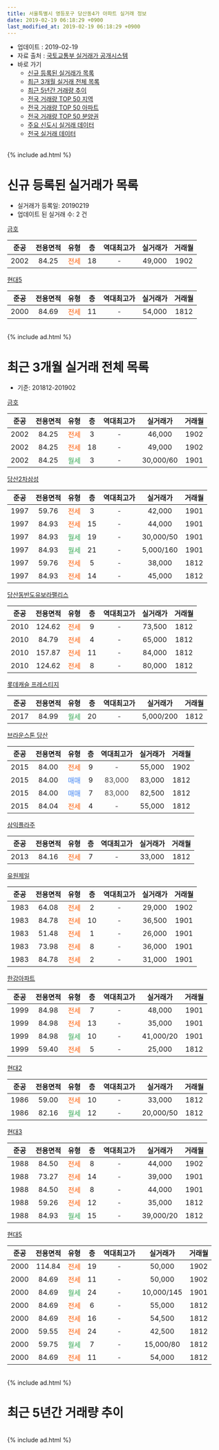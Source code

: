 ```yaml
---
title: 서울특별시 영등포구 당산동4가 아파트 실거래 정보
date: 2019-02-19 06:18:29 +0900
last_modified_at: 2019-02-19 06:18:29 +0900
---
```


* 업데이트 : 2019-02-19
* 자료 출처 : [국토교통부 실거래가 공개시스템](http://rt.molit.go.kr)
* 바로 가기
    * [신규 등록된 실거래가 목록](#신규-등록된-실거래가-목록)
    * [최근 3개월 실거래 전체 목록](#최근-3개월-실거래-전체-목록)
    * [최근 5년간 거래량 추이](#최근-5년간-거래량-추이)
    * [전국 거래량 TOP 50 지역](https://ayogom.github.io/apt-trade-info/최근-3개월-전국에서-가장-거래가-많이-발생한-지역)
    * [전국 거래량 TOP 50 아파트](https://ayogom.github.io/apt-trade-info/최근-3개월-전국에서-가장-거래가-많이-발생한-아파트)
    * [전국 거래량 TOP 50 분양권](https://ayogom.github.io/apt-trade-info/최근-3개월-전국에서-가장-거래가-많이-발생한-분양권)
    * [주요 신도시 실거래 데이터](https://ayogom.github.io/apt-trade-info/주요-신도시)
    * [전국 실거래 데이터](https://ayogom.github.io/apt-trade-info/전국)
<br>
{% include ad.html %}
<br>

# 신규 등록된 실거래가 목록
* 실거래가 등록일: 20190219
* 업데이트 된 실거래 수: 2 건


[금호](https://search.naver.com/search.naver?query=%EC%84%9C%EC%9A%B8%ED%8A%B9%EB%B3%84%EC%8B%9C+%EC%98%81%EB%93%B1%ED%8F%AC%EA%B5%AC+%EB%8B%B9%EC%82%B0%EB%8F%994%EA%B0%80+%EA%B8%88%ED%98%B8)

|준공|전용면적|유형|층|역대최고가|실거래가|거래월|
|:---:|:---:|:---:|:---:|:---:|:---:|:---:|
|2002|84.25|<span style="color:#ff5a00">전세</span>|18|<span style="color:#444444">-</span>|49,000|1902|

[현대5](https://search.naver.com/search.naver?query=%EC%84%9C%EC%9A%B8%ED%8A%B9%EB%B3%84%EC%8B%9C+%EC%98%81%EB%93%B1%ED%8F%AC%EA%B5%AC+%EB%8B%B9%EC%82%B0%EB%8F%994%EA%B0%80+%ED%98%84%EB%8C%805)

|준공|전용면적|유형|층|역대최고가|실거래가|거래월|
|:---:|:---:|:---:|:---:|:---:|:---:|:---:|
|2000|84.69|<span style="color:#ff5a00">전세</span>|11|<span style="color:#444444">-</span>|54,000|1812|


<br>
{% include ad.html %}
<br>

# 최근 3개월 실거래 전체 목록
* 기준: 201812-201902


[금호](https://search.naver.com/search.naver?query=%EC%84%9C%EC%9A%B8%ED%8A%B9%EB%B3%84%EC%8B%9C+%EC%98%81%EB%93%B1%ED%8F%AC%EA%B5%AC+%EB%8B%B9%EC%82%B0%EB%8F%994%EA%B0%80+%EA%B8%88%ED%98%B8)

|준공|전용면적|유형|층|역대최고가|실거래가|거래월|
|:---:|:---:|:---:|:---:|:---:|:---:|:---:|
|2002|84.25|<span style="color:#ff5a00">전세</span>|3|<span style="color:#444444">-</span>|46,000|1902|
|2002|84.25|<span style="color:#ff5a00">전세</span>|18|<span style="color:#444444">-</span>|49,000|1902|
|2002|84.25|<span style="color:#34a853">월세</span>|3|<span style="color:#444444">-</span>|30,000/60|1901|

[당산2차삼성](https://search.naver.com/search.naver?query=%EC%84%9C%EC%9A%B8%ED%8A%B9%EB%B3%84%EC%8B%9C+%EC%98%81%EB%93%B1%ED%8F%AC%EA%B5%AC+%EB%8B%B9%EC%82%B0%EB%8F%994%EA%B0%80+%EB%8B%B9%EC%82%B02%EC%B0%A8%EC%82%BC%EC%84%B1)

|준공|전용면적|유형|층|역대최고가|실거래가|거래월|
|:---:|:---:|:---:|:---:|:---:|:---:|:---:|
|1997|59.76|<span style="color:#ff5a00">전세</span>|3|<span style="color:#444444">-</span>|42,000|1901|
|1997|84.93|<span style="color:#ff5a00">전세</span>|15|<span style="color:#444444">-</span>|44,000|1901|
|1997|84.93|<span style="color:#34a853">월세</span>|19|<span style="color:#444444">-</span>|30,000/50|1901|
|1997|84.93|<span style="color:#34a853">월세</span>|21|<span style="color:#444444">-</span>|5,000/160|1901|
|1997|59.76|<span style="color:#ff5a00">전세</span>|5|<span style="color:#444444">-</span>|38,000|1812|
|1997|84.93|<span style="color:#ff5a00">전세</span>|14|<span style="color:#444444">-</span>|45,000|1812|

[당산동반도유보라팰리스](https://search.naver.com/search.naver?query=%EC%84%9C%EC%9A%B8%ED%8A%B9%EB%B3%84%EC%8B%9C+%EC%98%81%EB%93%B1%ED%8F%AC%EA%B5%AC+%EB%8B%B9%EC%82%B0%EB%8F%994%EA%B0%80+%EB%8B%B9%EC%82%B0%EB%8F%99%EB%B0%98%EB%8F%84%EC%9C%A0%EB%B3%B4%EB%9D%BC%ED%8C%B0%EB%A6%AC%EC%8A%A4)

|준공|전용면적|유형|층|역대최고가|실거래가|거래월|
|:---:|:---:|:---:|:---:|:---:|:---:|:---:|
|2010|124.62|<span style="color:#ff5a00">전세</span>|9|<span style="color:#444444">-</span>|73,500|1812|
|2010|84.79|<span style="color:#ff5a00">전세</span>|4|<span style="color:#444444">-</span>|65,000|1812|
|2010|157.87|<span style="color:#ff5a00">전세</span>|11|<span style="color:#444444">-</span>|84,000|1812|
|2010|124.62|<span style="color:#ff5a00">전세</span>|8|<span style="color:#444444">-</span>|80,000|1812|

[롯데캐슬 프레스티지](https://search.naver.com/search.naver?query=%EC%84%9C%EC%9A%B8%ED%8A%B9%EB%B3%84%EC%8B%9C+%EC%98%81%EB%93%B1%ED%8F%AC%EA%B5%AC+%EB%8B%B9%EC%82%B0%EB%8F%994%EA%B0%80+%EB%A1%AF%EB%8D%B0%EC%BA%90%EC%8A%AC+%ED%94%84%EB%A0%88%EC%8A%A4%ED%8B%B0%EC%A7%80)

|준공|전용면적|유형|층|역대최고가|실거래가|거래월|
|:---:|:---:|:---:|:---:|:---:|:---:|:---:|
|2017|84.99|<span style="color:#34a853">월세</span>|20|<span style="color:#444444">-</span>|5,000/200|1812|

[브라운스톤 당산](https://search.naver.com/search.naver?query=%EC%84%9C%EC%9A%B8%ED%8A%B9%EB%B3%84%EC%8B%9C+%EC%98%81%EB%93%B1%ED%8F%AC%EA%B5%AC+%EB%8B%B9%EC%82%B0%EB%8F%994%EA%B0%80+%EB%B8%8C%EB%9D%BC%EC%9A%B4%EC%8A%A4%ED%86%A4+%EB%8B%B9%EC%82%B0)

|준공|전용면적|유형|층|역대최고가|실거래가|거래월|
|:---:|:---:|:---:|:---:|:---:|:---:|:---:|
|2015|84.00|<span style="color:#ff5a00">전세</span>|9|<span style="color:#444444">-</span>|55,000|1902|
|2015|84.00|<span style="color:#4285f3">매매</span>|9|<span style="color:#444444">83,000</span>|83,000|1812|
|2015|84.00|<span style="color:#4285f3">매매</span>|7|<span style="color:#444444">83,000</span>|82,500|1812|
|2015|84.04|<span style="color:#ff5a00">전세</span>|4|<span style="color:#444444">-</span>|55,000|1812|

[삼익플라주](https://search.naver.com/search.naver?query=%EC%84%9C%EC%9A%B8%ED%8A%B9%EB%B3%84%EC%8B%9C+%EC%98%81%EB%93%B1%ED%8F%AC%EA%B5%AC+%EB%8B%B9%EC%82%B0%EB%8F%994%EA%B0%80+%EC%82%BC%EC%9D%B5%ED%94%8C%EB%9D%BC%EC%A3%BC)

|준공|전용면적|유형|층|역대최고가|실거래가|거래월|
|:---:|:---:|:---:|:---:|:---:|:---:|:---:|
|2013|84.16|<span style="color:#ff5a00">전세</span>|7|<span style="color:#444444">-</span>|33,000|1812|

[유원제일](https://search.naver.com/search.naver?query=%EC%84%9C%EC%9A%B8%ED%8A%B9%EB%B3%84%EC%8B%9C+%EC%98%81%EB%93%B1%ED%8F%AC%EA%B5%AC+%EB%8B%B9%EC%82%B0%EB%8F%994%EA%B0%80+%EC%9C%A0%EC%9B%90%EC%A0%9C%EC%9D%BC)

|준공|전용면적|유형|층|역대최고가|실거래가|거래월|
|:---:|:---:|:---:|:---:|:---:|:---:|:---:|
|1983|64.08|<span style="color:#ff5a00">전세</span>|2|<span style="color:#444444">-</span>|29,000|1902|
|1983|84.78|<span style="color:#ff5a00">전세</span>|10|<span style="color:#444444">-</span>|36,500|1901|
|1983|51.48|<span style="color:#ff5a00">전세</span>|1|<span style="color:#444444">-</span>|26,000|1901|
|1983|73.98|<span style="color:#ff5a00">전세</span>|8|<span style="color:#444444">-</span>|36,000|1901|
|1983|84.78|<span style="color:#ff5a00">전세</span>|2|<span style="color:#444444">-</span>|31,000|1901|

[한강아파트](https://search.naver.com/search.naver?query=%EC%84%9C%EC%9A%B8%ED%8A%B9%EB%B3%84%EC%8B%9C+%EC%98%81%EB%93%B1%ED%8F%AC%EA%B5%AC+%EB%8B%B9%EC%82%B0%EB%8F%994%EA%B0%80+%ED%95%9C%EA%B0%95%EC%95%84%ED%8C%8C%ED%8A%B8)

|준공|전용면적|유형|층|역대최고가|실거래가|거래월|
|:---:|:---:|:---:|:---:|:---:|:---:|:---:|
|1999|84.98|<span style="color:#ff5a00">전세</span>|7|<span style="color:#444444">-</span>|48,000|1901|
|1999|84.98|<span style="color:#ff5a00">전세</span>|13|<span style="color:#444444">-</span>|35,000|1901|
|1999|84.98|<span style="color:#34a853">월세</span>|10|<span style="color:#444444">-</span>|41,000/20|1901|
|1999|59.40|<span style="color:#ff5a00">전세</span>|5|<span style="color:#444444">-</span>|25,000|1812|

[현대2](https://search.naver.com/search.naver?query=%EC%84%9C%EC%9A%B8%ED%8A%B9%EB%B3%84%EC%8B%9C+%EC%98%81%EB%93%B1%ED%8F%AC%EA%B5%AC+%EB%8B%B9%EC%82%B0%EB%8F%994%EA%B0%80+%ED%98%84%EB%8C%802)

|준공|전용면적|유형|층|역대최고가|실거래가|거래월|
|:---:|:---:|:---:|:---:|:---:|:---:|:---:|
|1986|59.00|<span style="color:#ff5a00">전세</span>|10|<span style="color:#444444">-</span>|33,000|1812|
|1986|82.16|<span style="color:#34a853">월세</span>|12|<span style="color:#444444">-</span>|20,000/50|1812|

[현대3](https://search.naver.com/search.naver?query=%EC%84%9C%EC%9A%B8%ED%8A%B9%EB%B3%84%EC%8B%9C+%EC%98%81%EB%93%B1%ED%8F%AC%EA%B5%AC+%EB%8B%B9%EC%82%B0%EB%8F%994%EA%B0%80+%ED%98%84%EB%8C%803)

|준공|전용면적|유형|층|역대최고가|실거래가|거래월|
|:---:|:---:|:---:|:---:|:---:|:---:|:---:|
|1988|84.50|<span style="color:#ff5a00">전세</span>|8|<span style="color:#444444">-</span>|44,000|1902|
|1988|73.27|<span style="color:#ff5a00">전세</span>|14|<span style="color:#444444">-</span>|39,000|1901|
|1988|84.50|<span style="color:#ff5a00">전세</span>|8|<span style="color:#444444">-</span>|44,000|1901|
|1988|59.26|<span style="color:#ff5a00">전세</span>|12|<span style="color:#444444">-</span>|35,000|1812|
|1988|84.93|<span style="color:#34a853">월세</span>|15|<span style="color:#444444">-</span>|39,000/20|1812|

[현대5](https://search.naver.com/search.naver?query=%EC%84%9C%EC%9A%B8%ED%8A%B9%EB%B3%84%EC%8B%9C+%EC%98%81%EB%93%B1%ED%8F%AC%EA%B5%AC+%EB%8B%B9%EC%82%B0%EB%8F%994%EA%B0%80+%ED%98%84%EB%8C%805)

|준공|전용면적|유형|층|역대최고가|실거래가|거래월|
|:---:|:---:|:---:|:---:|:---:|:---:|:---:|
|2000|114.84|<span style="color:#ff5a00">전세</span>|19|<span style="color:#444444">-</span>|50,000|1902|
|2000|84.69|<span style="color:#ff5a00">전세</span>|11|<span style="color:#444444">-</span>|50,000|1902|
|2000|84.69|<span style="color:#34a853">월세</span>|24|<span style="color:#444444">-</span>|10,000/145|1901|
|2000|84.69|<span style="color:#ff5a00">전세</span>|6|<span style="color:#444444">-</span>|55,000|1812|
|2000|84.69|<span style="color:#ff5a00">전세</span>|16|<span style="color:#444444">-</span>|54,500|1812|
|2000|59.55|<span style="color:#ff5a00">전세</span>|24|<span style="color:#444444">-</span>|42,500|1812|
|2000|59.75|<span style="color:#34a853">월세</span>|7|<span style="color:#444444">-</span>|15,000/80|1812|
|2000|84.69|<span style="color:#ff5a00">전세</span>|11|<span style="color:#444444">-</span>|54,000|1812|


<br>
{% include ad.html %}
<br>

# 최근 5년간 거래량 추이


<div style="width:100%;">
    <canvas id="deal_progress" height="200"></canvas>
</div>

<script>
new Chart(document.getElementById("deal_progress"), {
    type: 'line',
    data: {
        labels: ['201402','201403','201404','201405','201406','201407','201408','201409','201410','201411','201412','201501','201502','201503','201504','201505','201506','201507','201508','201509','201510','201511','201512','201601','201602','201603','201604','201605','201606','201607','201608','201609','201610','201611','201612','201701','201702','201703','201704','201705','201706','201707','201708','201709','201710','201711','201712','201801','201802','201803','201804','201805','201806','201807','201808','201809','201810','201811','201812','201901','201902'],
        datasets: [{
            label: '매매',
            pointRadius: 1,
            data: [16, 20, 10, 9, 8, 21, 23, 29, 22, 16, 7, 30, 18, 48, 39, 34, 30, 23, 28, 23, 37, 18, 39, 15, 23, 32, 33, 31, 26, 25, 36, 22, 32, 16, 6, 11, 18, 22, 17, 50, 24, 33, 11, 19, 34, 29, 32, 32, 28, 26, 17, 9, 15, 32, 44, 17, 6, 2, 2, 0, 0],
            borderColor: "rgba(255, 201, 14, 1)",
            backgroundColor: "rgba(255, 201, 14, 0.5)",
            fill: false,
            lineTension: 0
        },{
            label: '전월세',
            pointRadius: 1,
            data: [41, 35, 34, 34, 21, 35, 28, 22, 32, 17, 27, 53, 34, 33, 29, 21, 32, 26, 24, 23, 20, 23, 36, 42, 52, 25, 40, 27, 29, 28, 19, 19, 45, 35, 36, 39, 33, 34, 23, 38, 22, 28, 27, 25, 23, 17, 24, 26, 22, 31, 23, 20, 30, 29, 27, 32, 23, 15, 19, 15, 7],
            borderColor: "rgba(0, 141, 185, 1)",
            backgroundColor: "rgba(0, 141, 185, 0.5)",
            fill: false,
            lineTension: 0
        }
        ]
    },
    options: {
        responsive: true,
        title: {
            display: false
        },
        tooltips: {
            mode: 'index',
            intersect: false
        },
        hover: {
            mode: 'nearest',
            intersect: true
        },
        scales: {
            xAxes: [{
                display: true,
                scaleLabel: {
                    display: true,
                    labelString: '년/월'
                }
            }],
            yAxes: [{
                display: true,
                ticks: {
                    suggestedMin: 0,
                },
                scaleLabel: {
                    display: true,
                    labelString: '실거래 수'
                }
            }]
        }
    }
});

</script>


<br>
{% include ad.html %}
<br>

